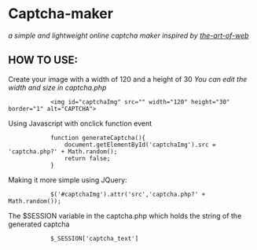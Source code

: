 # Captcha-maker
*a simple and lightweight online captcha maker inspired by [the-art-of-web](http://www.the-art-of-web.com/php/captcha/)*

## HOW TO USE:

Create your image with a width of 120 and a height of 30 *You can edit the width and size in captcha.php*

				<img id="captchaImg" src="" width="120" height="30" border="1" alt="CAPTCHA">

Using Javascript with onclick function event
				
				function generateCaptcha(){
					document.getElementById('captchaImg').src = 'captcha.php?' + Math.random();
					return false;
				}

Making it more simple using JQuery:

				$('#captchaImg').attr('src','captcha.php?' + Math.random());

The $SESSION variable in the captcha.php which holds the string of the generated captcha
	
				$_SESSION['captcha_text']